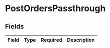 # PostOrdersPassthrough


## Fields

| Field       | Type        | Required    | Description |
| ----------- | ----------- | ----------- | ----------- |